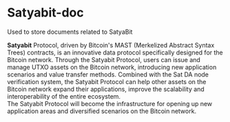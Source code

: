 # Satyabit-doc
Used to store documents related to SatyaBit

**Satyabit** Protocol, driven by Bitcoin's MAST (Merkelized Abstract Syntax Trees) contracts, is an innovative data protocol specifically designed for the Bitcoin network.   Through the Satyabit Protocol, users can issue and manage UTXO assets on the Bitcoin network, introducing new application scenarios and value transfer methods.   Combined with the Sat DA node verification system, the Satyabit Protocol can help other assets on the Bitcoin network expand their applications, improve the scalability and interoperability of the entire ecosystem.   
The Satyabit Protocol will become the infrastructure for opening up new application areas and diversified scenarios on the Bitcoin network.